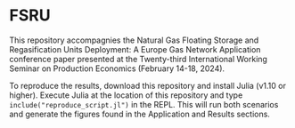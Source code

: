 # FSRU
This repository accompagnies the Natural Gas Floating Storage and Regasification Units Deployment: A Europe Gas Network Application conference paper presented at the Twenty-third International Working Seminar on Production Economics (February 14-18, 2024). 

To reproduce the results, download this repository and install Julia (v1.10 or higher). Execute Julia at the location of this repository and type `include("reproduce_script.jl")` in the REPL. This will run both scenarios and generate the figures found in the Application and Results sections. 